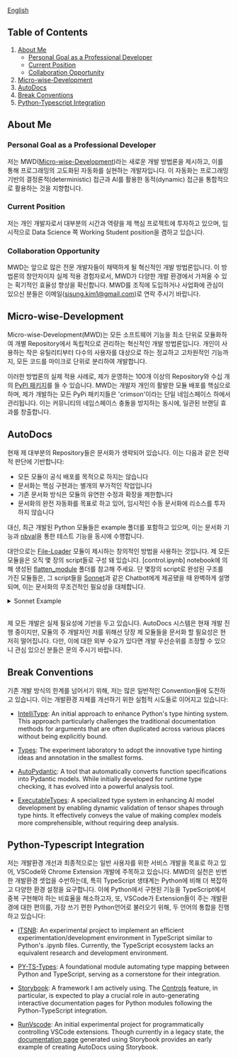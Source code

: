 [English](./README.md)


## Table of Contents
1. [About Me](#about-me)
   - [Personal Goal as a Professional Developer](#personal-goal-as-a-professional-developer)
   - [Current Position](#current-position)
   - [Collaboration Opportunity](#collaboration-opportunity)
2. [Micro-wise-Development](#micro-wise-development)
3. [AutoDocs](#autodocs)
4. [Break Conventions](#break-conventions)
5. [Python-Typescript Integration](#python-typescript-integration)


## About Me

### Personal Goal as a Professional Developer

저는 MWD([Micro-wise-Development](https://github.com/crimson206/micro-wise-development))라는 새로운 개발 방법론을 제시하고, 이를 통해 프로그래밍의 고도화된 자동화를 실현하는 개발자입니다. 이 자동화는 프로그래밍 기반의 결정론적(deterministic) 접근과 AI를 활용한 동적(dynamic) 접근을 통합적으로 활용하는 것을 지향합니다.

### Current Position

저는 개인 개발자로서 대부분의 시간과 역량을 제 핵심 프로젝트에 투자하고 있으며, 임시적으로 Data Science 쪽 Working Student position을 겸하고 있습니다.

### Collaboration Opportunity

MWD는 앞으로 많은 전문 개발자들이 채택하게 될 혁신적인 개발 방법론입니다. 이 방법론의 창안자이자 실제 적용 경험자로서, MWD가 다양한 개발 환경에서 가져올 수 있는 획기적인 효율성 향상을 확신합니다. MWD를 조직에 도입하거나 사업화에 관심이 있으신 분들은 이메일(sisung.kim1@gmail.com)로 연락 주시기 바랍니다.

## Micro-wise-Development

Micro-wise-Development(MWD)는 모든 소프트웨어 기능을 최소 단위로 모듈화하여 개별 Repository에서 독립적으로 관리하는 혁신적인 개발 방법론입니다. 개인이 사용하는 작은 유틸리티부터 다수의 사용자를 대상으로 하는 정교하고 고차원적인 기능까지, 모든 코드를 마이크로 단위로 분리하여 개발합니다.

이러한 방법론의 실제 적용 사례로, 제가 운영하는 100개 이상의 Repository와 수십 개의 [PyPI 패키지](https://pypi.org/search/?q=crimson206)를 들 수 있습니다. MWD는 개발자 개인의 활발한 모듈 배포를 핵심으로 하며, 제가 개발하는 모든 PyPi 패키지들은 'crimson'이라는 단일 네임스페이스 하에서 관리됩니다. 이는 커뮤니티의 네임스페이스 충돌을 방지하는 동시에, 일관된 브랜딩 효과를 창출합니다.

## AutoDocs

현재 제 대부분의 Repository들은 문서화가 생략되어 있습니다. 이는 다음과 같은 전략적 판단에 기반합니다:

- 모든 모듈이 공식 배포를 목적으로 하지는 않습니다
- 문서화는 핵심 구현과는 별개의 부가적인 작업입니다
- 기존 문서화 방식은 모듈의 유연한 수정과 확장을 제한합니다
- 문서화의 완전 자동화를 목표로 하고 있어, 임시적인 수동 문서화에 리소스를 투자하지 않습니다

대신, 최근 개발된 Python 모듈들은 example 폴더를 포함하고 있으며, 이는 문서화 기능과 [nbval](https://github.com/computationalmodelling/nbval)을 통한 테스트 기능을 동시에 수행합니다.

대안으로는 [File-Loader](https://github.com/crimson206/file-loader) 모듈이 제시하는 창의적인 방법을 사용하는 것입니다. 제 모든 모듈을은 오직 몇 장의 script들로 구성 돼 있습니다. [control.ipynb] notebook에 의해 생성된 [flatten_module](https://github.com/crimson206/file-loader/tree/main/example/flatten_module) 폴더를 참고해 주세요. 단 몇장의 script로 완성된 구조를 가진 모듈들은, 그 script들을 [Sonnet](https://www.anthropic.com/news/claude-3-5-sonnet)과 같은 Chatbot에게 제공됐을 때 완벽하게 설명되며, 이는 문서화의 무조건적인 필요성을 대체합니다.

<details>
<summary>
    Sonnet Example
</summary>
<div class="p-4 space-y-4">
    <img src="./static/sonnet/load_files.png" alt="Load Files Example" class="w-full rounded-lg shadow"/>
    <img src="./static/sonnet/use_chatbot.png" alt="Use Chatbot Example" class="w-full rounded-lg shadow"/>
</div>
</details>

<br/>

제 모든 개발은 실제 필요성에 기반을 두고 있습니다. AutoDocs 시스템은 현재 개발 진행 중이지만, 모듈의 주 개발자인 저를 위해선 당장 제 모듈들을 문서화 할 필요성은 현저히 떨어집니다. 다만, 이에 대한 외부 수요가 있다면 개발 우선순위를 조정할 수 있으니 관심 있으신 분들은 문의 주시기 바랍니다.


## Break Conventions

기존 개발 방식의 한계를 넘어서기 위해, 저는 많은 일반적인 Convention들에 도전하고 있습니다. 이는 개발환경 자체를 개선하기 위한 실험적 시도들로 이어지고 있습니다:

- [IntelliType](https://github.com/crimson206/intelli-type): An initial approach to enhance Python's type hinting system. This approach particularly challenges the traditional documentation methods for arguments that are often duplicated across various places without being explicitly bound.

- [Types](https://github.com/crimson206/types): The experiment laboratory to adopt the innovative type hinting ideas and annotation in the smallest forms.

- [AutoPydantic](https://github.com/crimson206/auto-pydantic): A tool that automatically converts function specifications into Pydantic models. While initially developed for runtime type checking, it has evolved into a powerful analysis tool.

- [ExecutableTypes](https://github.com/crimson206/executable-types): A specialized type system in enhancing AI model development by enabling dynamic validation of tensor shapes through type hints. It effectively conveys the value of making complex models more comprehensible, without requiring deep analysis.


## Python-Typescript Integration

저는 개발환경 개선과 최종적으로는 일반 사용자를 위한 서비스 개발을 목표로 하고 있어, VSCode와 Chrome Extension 개발에 주목하고 있습니다. MWD의 실천은 빈번한 개발환경 셋업을 수반하는데, 특히 TypeScript 생태계는 Python에 비해 더 복잡하고 다양한 환경 설정을 요구합니다. 이에 Python에서 구현된 기능을 TypeScript에서 중복 구현해야 하는 비효율을 해소하고자, 또, VSCode가 Extension들이 주는 개발환경에 대한 편의를, 가장 쓰기 편한 Python언어로 불러오기 위해, 두 언어의 통합을 진행하고 있습니다:

- [ITSNB](https://github.com/crimson206/itsnb-ts): An experimental project to implement an efficient experimentation/development environment in TypeScript similar to Python's .ipynb files. Currently, the TypeScript ecosystem lacks an equivalent research and development environment.

- [PY-TS-Types](https://github.com/crimson206/py-ts-types): A foundational module automating type mapping between Python and TypeScript, serving as a cornerstone for their integration.

- [Storybook](https://storybook.js.org/docs): A framework I am actively using. The [Controls](https://storybook.js.org/docs/essentials/controls) feature, in particular, is expected to play a crucial role in auto-generating interactive documentation pages for Python modules following the Python-TypeScript integration.

- [RunVscode](https://github.com/crimson206/run-vscode-ex): An initial experimental project for programmatically controlling VSCode extensions. Though currently in a legacy state, the [documentation page](https://crimson206.github.io/run-vscode-ex) generated using Storybook provides an early example of creating AutoDocs using Storybook.
